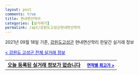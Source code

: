 ```yaml
---
layout: post
comments: true
title: 현내면산학리
categories: [실거래가]
permalink: /apt/강원도고성군현내면산학리
---
```


2021년 09월 18일 기준, <a href="/apt/강원도고성군">강원도고성군</a> 현내면산학리 한달간 실거래 정보

<a style="color: blue;" href="/apt/강원도고성군">< 강원도 고성군 전체 실거래 정보</a>
<!---- start ---->
<table>
  <tr>
    <td colspan="4" style="font-weight: bold;"><a href="/apt/강원도고성군현내면산학리{name_without_space}">오늘 등록된 실거래 정보가 없습니다</a> &nbsp;&nbsp;&nbsp; <a style="color: blue; font-size: smaller;" href="/apt/강원도고성군현내면산학리{name_without_space}">면적별 최고가 ></a></td>
  </tr>
    
</table>
<!---- end ---->
    
